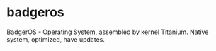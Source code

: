 # badgeros
BadgerOS - Operating System, assembled by kernel Titanium. Native system, optimized, have updates.
